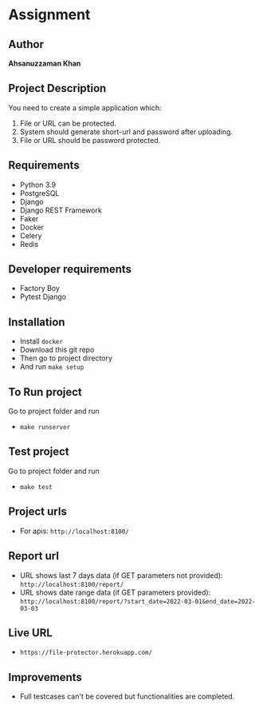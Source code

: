 Assignment
====================

## Author

__Ahsanuzzaman Khan__

## Project Description
You need to create a simple application which:

1. File or URL can be protected.
2. System should generate short-url and password after uploading.
3. File or URL should be password protected.


## Requirements
- Python 3.9
- PostgreSQL
- Django
- Django REST Framework
- Faker
- Docker
- Celery
- Redis

## Developer requirements
- Factory Boy
- Pytest Django

## Installation
- Install `docker`
- Download this git repo
- Then go to project directory
- And run `make setup`

## To Run project
Go to project folder and run 
- `make runserver`

## Test project
Go to project folder and run 
- `make test`

## Project urls
- For apis: `http://localhost:8100/`

## Report url
- URL shows last 7 days data (if GET parameters not provided): `http://localhost:8100/report/`
- URL shows date range data (if GET parameters provided): `http://localhost:8100/report/?start_date=2022-03-01&end_date=2022-03-03`

## Live URL
- `https://file-protector.herokuapp.com/`


## Improvements
- Full testcases can't be covered but functionalities are completed.
